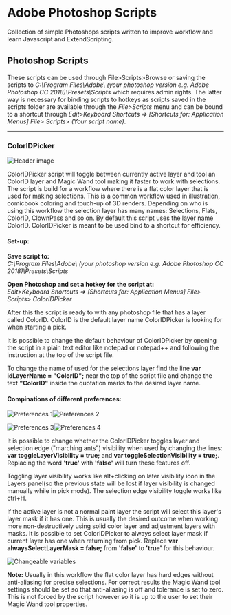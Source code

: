 # Adobe Photoshop Scripts

Collection of simple Photoshops scripts written to improve workflow and learn Javascript and ExtendScripting.

## Photoshop Scripts

These scripts can be used through File>Scripts>Browse or saving the scripts to *C:\Program Files\Adobe\ (your photoshop version e.g. Adobe Photoshop CC 2018)\Presets\Scripts* which requires admin rights.
The latter way is necessary for binding scripts to hotkeys as scripts saved in the scripts folder are available through the *File>Scripts* menu and can be bound to a shortcut through *Edit>Keyboard Shortcuts => [Shortcuts for: Application Menus] File> Scripts> (Your script name)*.

---

### ColorIDPicker

![Header image](https://github.com/korintic/AdobePhotoshopScripts/blob/master/Images/ColorIDPicker.png "Header image")


ColorIDPicker script will toggle between currently active layer and tool an ColorID layer and Magic Wand tool making it faster to work with selections.
The script is build for a workflow where there is a flat color layer that is used for making selections.
This is a common workflow used in illustration, comicbook coloring and touch-up of 3D renders.
Depending on who is using this workflow the selection layer has many names: Selections, Flats, ColorID, ClownPass and so on.
By default this script uses the layer name ColorID.
ColorIDPicker is meant to be used bind to a shortcut for efficiency.

#### Set-up:
**Save script to:**  
*C:\Program Files\Adobe\ (your photoshop version e.g. Adobe Photoshop CC 2018)\Presets\Scripts*

**Open Photoshop and set a hotkey for the script at:**  
*Edit>Keyboard Shortcuts => [Shortcuts for: Application Menus] File> Scripts> ColorIDPicker*

After this the script is ready to with any photoshop file that has a layer called ColorID.
ColorID is the default layer name ColorIDPicker is looking for when starting a pick.

It is possible to change the default behaviour of ColorIDPicker by opening the script in a plain text editor like notepad or notepad++ and following the instruction at the top of the script file.

To change the name of used for the selections layer find the line **var idLayerName = "ColorID";** near the top of the script file and change the text **"ColorID"** inside the quotation marks to the desired layer name.

#### Compinations of different preferences:

![Preferences 1](https://github.com/korintic/AdobePhotoshopScripts/blob/master/Images/ColorIDPickerPreferences1.gif "Preferences 1")![Preferences 2](https://github.com/korintic/AdobePhotoshopScripts/blob/master/Images/ColorIDPickerPreferences2.gif "Preferences 2")

![Preferences 3](https://github.com/korintic/AdobePhotoshopScripts/blob/master/Images/ColorIDPickerPreferences3.gif "Preferences 3")![Preferences 4](https://github.com/korintic/AdobePhotoshopScripts/blob/master/Images/ColorIDPickerPreferences4.gif "Preferences 4")

It is possible to change whether the ColorIDPicker toggles layer and selection edge ("marching ants") visibility when used by changing the lines: **var toggleLayerVisibility = true;** and **var toggleSelectionVisibility = true;**.
Replacing the word **'true'** with **'false'** will turn these features off.

Toggling layer visibility works like alt+clicking on later visibility icon in the Layers panel(so the previous state will be lost if layer visibility is changed manually while in pick mode).
The selection edge visibility toggle works like ctrl+H.

If the active layer is not a normal paint layer the script will select this layer's layer mask if it has one. 
This is usually the desired outcome when working more non-destructively using solid color layer and adjustment layers with masks.
It is possible to set ColorIDPicker to always select layer mask if current layer has one when returning from pick.
Replace **var alwaysSelectLayerMask = false;** from **'false'** to **'true'** for this behaviour.

![Changeable variables](https://github.com/korintic/AdobePhotoshopScripts/blob/master/Images/ColorIDPickerPreferences.png "ColorIDPicker.cs")

**Note:**
Usually in this workflow the flat color layer has hard edges without anti-aliasing for precise selections. 
For correct results the Magic Wand tool settings should be set so that anti-aliasing is off and tolerance is set to zero.
This is not forced by the script however so it is up to the user to set their Magic Wand tool properties.
